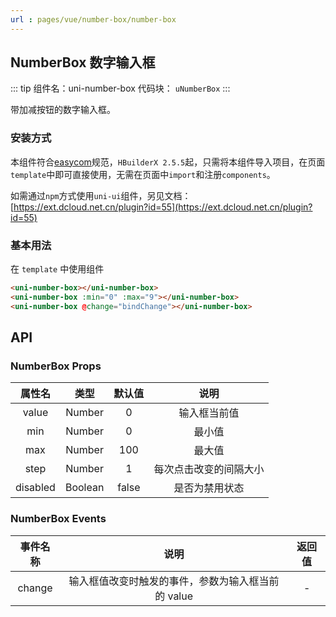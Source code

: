 ```yaml
---
url : pages/vue/number-box/number-box
---
```


## NumberBox 数字输入框
::: tip 组件名：uni-number-box
代码块： `uNumberBox`
:::

带加减按钮的数字输入框。

### 安装方式

本组件符合[easycom](https://uniapp.dcloud.io/collocation/pages?id=easycom)规范，`HBuilderX 2.5.5`起，只需将本组件导入项目，在页面`template`中即可直接使用，无需在页面中`import`和注册`components`。

如需通过`npm`方式使用`uni-ui`组件，另见文档：[https://ext.dcloud.net.cn/plugin?id=55](https://ext.dcloud.net.cn/plugin?id=55)

### 基本用法

在 ``template`` 中使用组件

```html
<uni-number-box></uni-number-box>
<uni-number-box :min="0" :max="9"></uni-number-box>
<uni-number-box @change="bindChange"></uni-number-box>
```

## API

### NumberBox Props

|属性名		|类型		|默认值	|说明								|
|:-:			|:-:		|:-:		|:-:								|
|value		|Number	|0			|输入框当前值					|
|min			|Number	|0			|最小值							|
|max			|Number	|100		|最大值							|
|step			|Number	|1			|每次点击改变的间隔大小	|
|disabled	|Boolean|false	|是否为禁用状态				|

### NumberBox Events

|事件名称	|说明																				|返回值	|
|:-:		|:-:																				|:-:		|
|change	|输入框值改变时触发的事件，参数为输入框当前的 value	|-			|
